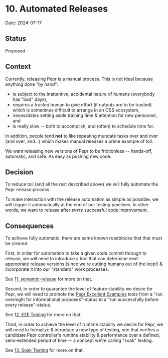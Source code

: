# 10. Automated Releases

Date: 2024-07-17

## Status

Proposed

## Context

Currently, releasing Pepr is a manual process. This is not ideal because anything done "by hand":

- is subject to the inattentive, accidental nature of humans (everybody has "bad" days),
- requires a _trusted_ human to give effort (if outputs are to be trusted) which is sometimes difficult to arrange in an OSS ecosystem,
- necessitates setting aside training time & attention for new personnel, and
- is really slow -- both to accomplish, and (often) to schedule time for.

In addition, people tend **not** to like repeating mundate tasks over and over (and over, and...) which makes manual releases a prime example of toil.

We want releasing new versions of Pepr to be frictionless -- hands-off, automatic, and safe. As easy as pushing new code.

## Decision

To reduce toil (and all the rest described above) we will fully automate the Pepr release process.

To make interaction with the release automation as simple as possible, we will trigger it automatically at the end of our testing pipelines.  In other words, we want to release after _every_ successful code improvement.


## Consequences

To achieve fully automatic, there are some known roadblocks that that must be cleared.

First, in order for automation to take a given code commit through to release, we will need to introduce a tool that can determine next-appropriate release versions (since we're cutting humans out of the loop!) & incorporate it into our "standard" work processes.

See [11. semantic-release](./0011-semantic-release.md) for more on that.

Second, in order to guarantee the level of feature stability we desire for Pepr, we will need to promote the [Pepr Excellent Examples](https://github.com/defenseunicorns/pepr-excellent-examples) tests from a "run overnight for informational purposes"-status to a "run successfully before every release"-status.

See [12. E2E Testing](./0012-e2e-testing.md) for more on that.

Third, in order to achieve the level of runtime stability we desire for Pepr, we will need to formalize & introduce a new type of testing, one that verifies a candidate Pepr controller's runtime stability & performance over a defined, semi-extended period of time -- a concept we're calling "soak" testing.

See [13. Soak Testing](./0013-soak-testing.md) for more on that.
